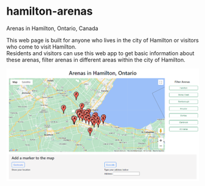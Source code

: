 # hamilton-arenas
Arenas in Hamilton, Ontario, Canada  
  
This web page is built for anyone who lives in the city of Hamilton or visitors who come to visit Hamilton.  
Residents and visitors can use this web app to get basic information about these arenas, filter arenas in different areas within the city of Hamilton.  
  
![](screenshot.png)
